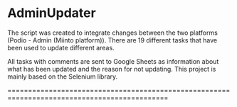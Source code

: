 # AdminUpdater

The script was created to integrate changes between the two platforms (Podio - Admin (Miinto platform)).
There are 19 different tasks that have been used to update different areas.

All tasks with comments are sent to Google Sheets as information about what has been updated and the reason for not updating.
This project is mainly based on the Selenium library.

=============================================================================================
